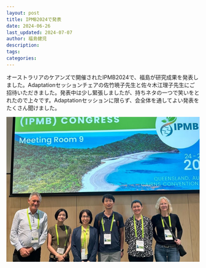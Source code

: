 ```yaml
---
layout: post
title: IPMB2024で発表
date: 2024-06-26
last_updated: 2024-07-07
author: 福島健児
description:
tags:
categories:
---
```


オーストラリアのケアンズで開催されたIPMB2024で、福島が研究成果を発表しました。Adaptationセッションチェアの佐竹暁子先生と佐々木江理子先生にご招待いただきました。発表中は少し緊張しましたが、持ちネタの一つで笑いをとれたので上々です。Adaptationセッションに限らず、会全体を通してよい発表をたくさん聞けました。

<div align="center">
    <img src="/assets/img/posts/20240626_ipmb.jpg" alt="" width="900"/>
</div>
<div style="margin-top: 30px;"></div>
